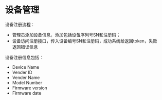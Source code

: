 # 设备管理

设备注册流程：
- 管理员添加设备信息，添加包括设备序列号SN和注册码；
- 设备访问注册接口，传入设备编号SN和注册码，成功系统给返回token，失败返回错误信息

设备注册信息包括：
- Device Name
- Vender ID
- Vender Name
- Model Number
- Firmware version
- Firmware date

